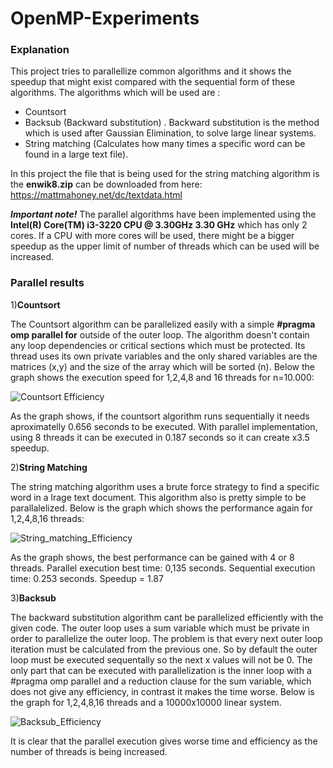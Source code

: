 # OpenMP-Experiments

### Explanation
This project tries to parallellize common algorithms and it shows the speedup that might exist compared with the sequential form of these algorithms. The algorithms which will be used are :
 * Countsort
 * Backsub (Backward substitution) . Backward substitution is the method which is used after Gaussian Elimination, to solve large linear systems.
 * String matching (Calculates how many times a specific word can be found in a large text file).

In this project the file that is being used for the string matching algorithm is the **enwik8.zip** can be downloaded from here: https://mattmahoney.net/dc/textdata.html 

**_Important note!_** The parallel algorithms have been implemented using the **Intel(R) Core(TM) i3-3220 CPU @ 3.30GHz 3.30 GHz** which has only 2 cores. If a CPU with more cores will be used, there might be a bigger speedup as the upper limit of number of threads which can be used will be increased.

### Parallel results
1)**Countsort**

The Countsort algorithm can be parallelized easily with a simple **#pragma omp parallel for** outside of the outer loop. The algorithm doesn't contain any loop dependencies or critical sections which must be protected. Its thread uses its own private variables and the only shared variables are the matrices (x,y) and the size of the array which will be sorted (n). Below the graph shows the execution speed for 1,2,4,8 and 16 threads for n=10.000:

![Countsort Efficiency](https://github.com/xariskarv/OpenMP-Experiments/assets/125483991/2a50bd9e-0283-4f3a-bd8f-b72ac53a0cff)

As the graph shows, if the countsort algorithm runs sequentially it needs aproximatelly 0.656 seconds to be executed. With parallel implementation, using 8 threads it can be executed in 0.187 seconds so it can create x3.5 speedup.

2)**String Matching**

The string matching algorithm uses a brute force strategy to find a specific word in a lrage text document. This algorithm also is pretty simple to be parallalelized. Below is the graph which shows the performance again for 1,2,4,8,16 threads:

![String_matching_Efficiency](https://github.com/xariskarv/OpenMP-Experiments/assets/125483991/2527c175-5409-4313-a45f-ef83440cbfcf)

As the graph shows, the best performance can be gained with 4 or 8 threads. Parallel execution best time: 0,135 seconds. Sequential execution time: 0.253 seconds. Speedup = 1.87

3)**Backsub**

The backward substitution algorithm cant be parallelized efficiently with the given code. The outer loop uses a sum variable which must be private in order to parallelize the outer loop. The problem is that every next outer loop iteration must be calculated from the previous one. So by default the outer loop must be executed sequentally so the next x values will not be 0. The only part that can be executed with parallelization is the inner loop with a #pragma omp parallel and a reduction clause for the sum variable, which does not give any efficiency, in contrast it makes the time worse. Below is the graph for 1,2,4,8,16 threads and a 10000x10000 linear system.

![Backsub_Efficiency](https://github.com/xariskarv/OpenMP-Experiments/assets/125483991/f76a1a15-99fb-45d8-96a5-3fedc33d3d6a)

It is clear that the parallel execution gives worse time and efficiency as the number of threads is being increased.


